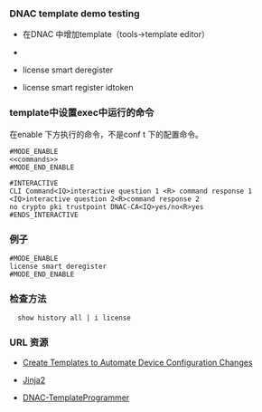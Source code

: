 
### DNAC template demo testing

- 在DNAC 中增加template（tools->template editor）
- 

- license smart deregister
- license smart register idtoken <token>

  
### template中设置exec中运行的命令
在enable 下方执行的命令，不是conf t 下的配置命令。

``` 
#MODE_ENABLE
<<commands>>
#MODE_END_ENABLE

#INTERACTIVE
CLI Command<IQ>interactive question 1 <R> command response 1 <IQ>interactive question 2<R>command response 2
no crypto pki trustpoint DNAC-CA<IQ>yes/no<R>yes
#ENDS_INTERACTIVE
```
  
### 例子
  
```
#MODE_ENABLE
license smart deregister
#MODE_END_ENABLE  
```  
  
  
### 检查方法
```  
  show history all | i license
```

 ### URL 资源
  
- [Create Templates to Automate Device Configuration Changes](https://www.cisco.com/c/en/us/td/docs/cloud-systems-management/network-automation-and-management/dna-center/2-1-2/user_guide/b_cisco_dna_center_ug_2_1_2/b_cisco_dna_center_ug_2_1_1_chapter_01000.html)
  
-  [Jinja2](https://www.palletsprojects.com/p/jinja/)
  
- [DNAC-TemplateProgrammer](https://github.com/CiscoDevNet/DNAC-TemplateProgrammer)
  
  
  
